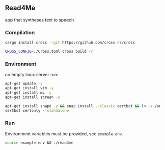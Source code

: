 ## Read4Me
app that syntheses text to speech
 
### Compilation
```bash
cargo install cross --git https://github.com/cross-rs/cross
```
```bash
CROSS_CONFIG=./Cross.toml cross build -r
``` 

### Environment
on empty linux server run:
```bash
apt-get update -y
apt-get install vim -y
apt-get install mc -y
apt-get install screen -y
``` 
```bash
apt-get install snapd -y && snap install --classic certbot && ln -s /snap/bin/certbot /usr/bin/certbot
certbot certonly --standalone
``` 

### Run
Environment variables must be provided, see `example.env`.
```bash
source example.env && ./read4me
```